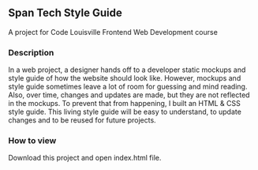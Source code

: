 ## Span Tech Style Guide
A project for Code Louisville Frontend Web Development course

### Description
In a web project, a designer hands off to a developer static mockups and style guide of how the website should look like. However, mockups and style guide sometimes leave a lot of room for guessing and mind reading. Also, over time, changes and updates are made, but they are not reflected in the mockups. To prevent that from happening, I built an HTML & CSS style guide. This living style guide will be easy to understand, to update changes and to be reused for future projects. 

### How to view
Download this project and open index.html file.